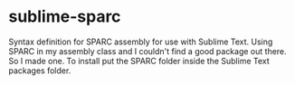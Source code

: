 sublime-sparc
=============

Syntax definition for SPARC assembly for use with Sublime Text. Using SPARC in my assembly class and I couldn't find a good package out there. So I made one. To install put the SPARC folder inside the Sublime Text packages folder. 